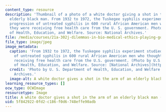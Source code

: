 ```yaml
---
content_type: resource
description: 'Thumbnail of a photo of a white doctor giving a shot in the arm of an
  elderly black man. From 1932 to 1972, the Tuskegee syphilis experiment studied the
  progression of untreated syphilis in 600 rural African American men who thought
  they were receiving free health care from the U. S. government. Photo by U. S. Department
  of Health, Education, and Welfare. Source: National Archives.'
file: /media/courses/21a-302j-dilemmas-in-bio-medical-ethics-playing-god-or-doing-good-fall-2013/5f8429220fd2c186f0d6748effe90adb_21a-302jf13-th.jpg
file_type: image/jpeg
image_metadata:
  caption: 'From 1932 to 1972, the Tuskegee syphilis experiment studied the progression
    of untreated syphilis in 600 rural African American men who thought they were
    receiving free health care from the U.S. government. (Photo by U.S. Department
    of Health, Education, and Welfare. Source: [National Archives](http://research.archives.gov/description/824608).)'
  credit: 'Photo by U. S. Department of Health, Education, and Welfare. Source: National
    Archives.'
  image-alt: A white doctor gives a shot in the arm of an elderly black man.
learning_resource_types: []
ocw_type: OCWImage
resourcetype: Image
title: A white doctor gives a shot in the arm of an elderly black man (thumbnail)
uid: 5f842922-0fd2-c186-f0d6-748effe90adb
---
```


